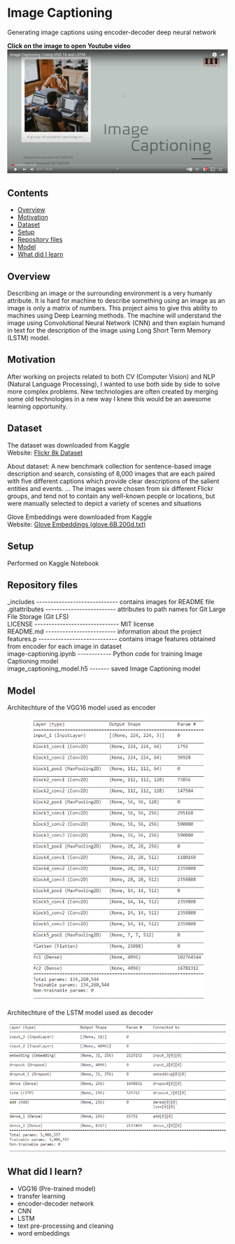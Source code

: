 # Image Captioning
Generating image captions using encoder-decoder deep neural network

<b>Click on the image to open Youtube video</b><br>
[![IMAGE ALT TEXT HERE](_includes/youtube_ss.png)](https://www.youtube.com/watch?v=fblhQTDh7lY)


## Contents
* [Overview](#overview)
* [Motivation](#motivation)
* [Dataset](#dataset)
* [Setup](#setup)
* [Repository files](#repository-files)
* [Model](#model)
* [What did I learn](#what-did-i-learn)

## Overview
Describing an image or the surrounding environment is a very humanly attribute. It is hard for machine to describe something using an image as an image is only a matrix of numbers. This project aims to give this ability to machines using Deep Learning methods. The machine will understand the image using Convolutional Neural Network (CNN) and then explain humand in text for the description of the image using Long Short Term Memory (LSTM) model.

## Motivation
After working on projects related to both CV (Computer Vision) and NLP (Natural Language Processing), I wanted to use both side by side to solve more complex problems. New technologies are often created by merging some old technologies in a new way I knew this would be an awesome learning opportunity.

## Dataset
The dataset was downloaded from Kaggle<br>
Website: [Flickr 8k Dataset](https://www.kaggle.com/datasets/adityajn105/flickr8k)

About dataset: A new benchmark collection for sentence-based image description and search, consisting of 8,000 images that are each paired with five different captions which provide clear descriptions of the salient entities and events. … The images were chosen from six different Flickr groups, and tend not to contain any well-known people or locations, but were manually selected to depict a variety of scenes and situations

Glove Embeddings were downloaded from Kaggle<br>
Website: [Glove Embeddings (glove.6B.200d.txt)](https://www.kaggle.com/incorpes/glove6b200d)

## Setup
Performed on Kaggle Notebook


## Repository files
\_includes ----------------------------- contains images for README file
<br>.gitattributes ------------------------- attributes to path names for Git Large File Storage (Git LFS)
<br>LICENSE ------------------------------ MIT license
<br>README.md ------------------------- information about the project
<br>features.p ---------------------------- contains image features obtained from encoder for each image in dataset
<br>image-captioning.ipynb ------------ Python code for training Image Captioning model
<br>image_captioning_model.h5 ------- saved Image Captioning model
<br>

## Model
Architechture of the VGG16 model used as encoder<br>
<p align="center">
  <img src="_includes/vgg16_layers.png" width="400">
</p>

Architechture of the LSTM model used as decoder<br>
<p align="center">
  <img src="_includes/lstm_layers.png" width="600">
</p>

## What did I learn?
* VGG16 (Pre-trained model)
* transfer learning
* encoder-decoder network
* CNN
* LSTM
* text pre-processing and cleaning
* word embeddings
